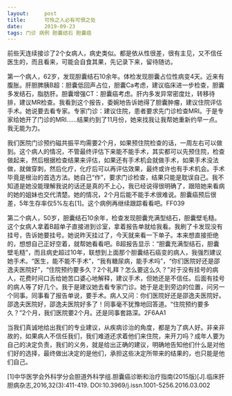 ```yaml
---
layout:     post
title:      可怜之人必有可恨之处
date:       2019-09-23
tags: 门诊 病例 胆囊结石 胆囊癌
---
```

前些天连续接诊了2个女病人，病史类似。都是依从性很差，很有主见，又不信任医生的，而且看来，可能会自食其果，先记录下来，留待随访。

第一个病人，62岁，发现胆囊结石10余年。体检发现胆囊占位性病变4天。近来有腹胀。肝胆脾胰B超：胆囊低回声占位，胆囊Ca考虑，建议临床进一步检查，胆囊多发结石，脂肪肝。胆囊增强CT：胆囊癌考虑。肝内多发异常密度灶，转移待排，建议MR检查。我看到这个报告，委婉地告诉她得了胆囊肿瘤，建议住院评估手术。她说要去看专家。专家门诊：建议住院，患者要求先门诊检查MRI。于是专家给她开了门诊的MRI......结果约到了11月份，她来找我让我帮她重新约早一点。我无能为力。

我们医院门诊预约磁共振平均需要2个月，如果预住院检查的话，一周左右可以做到。这个病人的情况，不管最终评估下来能不能手术，其实都可以先预住院，检查做起来，然后根据检查结果来评估，如果还有手术机会就做手术，如果手术没法做，就做穿刺，然后化疗，化疗后可以再评估效果，最终或许也有手术机会。手术毕竟是根治的首选方法。她自己“作”，要求门诊检查，结果只能是耽误自己。我不知道是她没能理解我说的话还是真的不上心，我已经说得很明确了，跟陪她来看病的她的姐妹也交代清楚。她的情况，2个月后能不能手术很难说。胆囊癌预后很差，5年生存率仅5%左右[1]。这个病例再继续跟踪看看吧。FF039

第二个病人，50岁，胆囊结石10余年，检查发现胆囊充满型结石，胆囊壁毛糙。这个女病人拿着B超单子直接进到诊室，拿着报告单就给我看。我刷了卡发现没有挂号，告诉她要挂号。她说昨天挂过了，今天就来看一下单子。本来想直接拒绝的，想想自己正好空着，就帮她看看吧。B超报告显示：“胆囊充满型结石，胆囊壁毛糙”，而且病史超过10年，联想到上面那个胆囊结石癌变的病人，我强烈建议她手术。“医生，能不能不手术”，“我有糖尿病，能手术吗”，“你们医院好还是邵逸夫医院好”，“住院预约要多久？2个礼拜？怎么要这么久？”对于没有挂号的病人，花费时间口舌给她苦口婆心地解释，建议手术，但她还是不信任。后面有挂号的病人等了好几个。我于是建议她去看专家门诊。她于是走到旁边的位置，问另一个同事。同事看了报告单说，要手术。病人又问：你们医院好还是邵逸夫医院好。邵逸夫医院好，邵逸夫医院好多了！同事毫不犹豫地回答道。“住院预约要多久？”2个月，我们医院要2个月。还是同事套路深。2F6AA1

当我们真诚地给出我们的专业建议，从疾病诊治的角度，都是为了病人好。非亲非故的，如果病人不信任我们，我们难道还求着他们来住院，来开刀吗？成年人要为自己的决定负责，我们的义务，就是给出正确的建议，明确地告知他们什么是对他们好的选择，最终做出决定的是他们，承担这些决定所带来的结果的，也只能是他们自己。

[1]中华医学会外科学分会胆道外科学组.胆囊癌诊断和治疗指南(2015版)[J].临床肝胆病杂志,2016,32(3):411-419. DOI:10.3969/j.issn.1001-5256.2016.03.002